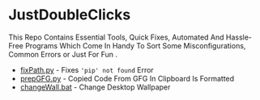 # JustDoubleClicks
This Repo Contains Essential Tools, Quick Fixes, Automated And Hassle-Free Programs Which Come In Handy To Sort Some Misconfigurations, Common Errors or Just For Fun .

- [fixPath.py](/fixPath.py) - Fixes `'pip' not found` Error
- [prepGFG.py](/prepGFG.py) - Copied Code From GFG In Clipboard Is Formatted
- [changeWall.bat](/changeWall.bat) - Change Desktop Wallpaper
